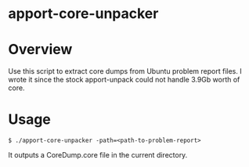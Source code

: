 apport-core-unpacker
====================

# Overview
Use this script to extract core dumps from Ubuntu problem report files.
I wrote it since the stock apport-unpack could not handle 3.9Gb worth of core.

# Usage
    $ ./apport-core-unpacker -path=<path-to-problem-report>

It outputs a CoreDump.core file in the current directory.
